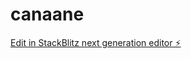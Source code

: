 # canaane

[Edit in StackBlitz next generation editor ⚡️](https://stackblitz.com/~/github.com/kasem552/canaane)